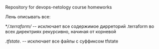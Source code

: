Repository for devops-netology course homeworks

Лень описывать все:

**/.terraform/* -- исключает все содержимое дирреторий .terraform во всех директриях рекурсивно, начиная от корневой

*.tfstate.* -- исключает все файлы с суффиксом tfstate

